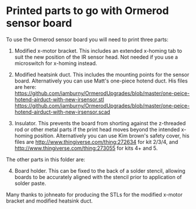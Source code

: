 Printed parts to go with Ormerod sensor board
=============================================

To use the Ormerod sensor board you will need to print three parts:

1. Modified x-motor bracket. This includes an extended x-homing tab to suit the new position of the IR sensor head. Not needed if you use a microswitch for x-homing instead.

2. Modified heatsink duct. This includes the mounting points for the sensor board. Alternatively you can use Matt's one-piece hotend duct. His files are here:
https://github.com/iamburny/OrmerodUpgrades/blob/master/one-peice-hotend-airduct-with-new-irsensor.stl
https://github.com/iamburny/OrmerodUpgrades/blob/master/one-peice-hotend-airduct-with-new-irsensor.scad

3. Insulator. This prevents the board from shorting against the z-threaded rod or other metal parts if the print head moves beyond the intended x-homing position. Alternatively you can use Kim brown's safety cover, his files are http://www.thingiverse.com/thing:272634 for kit 2/3/4, and http://www.thingiverse.com/thing:273055 for kits 4+ and 5.

The other parts in this folder are:

4. Board holder. This can be fixed to the back of a solder stencil, allowing boards to be accurately aligned with the stencil prior to application of solder paste.

Many thanks to johneato for producing the STLs for the modified x-motor bracket and modified heatsink duct.
